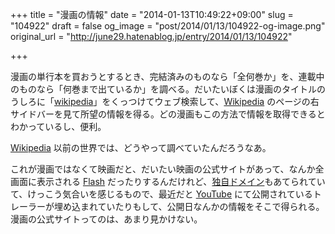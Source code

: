 +++
title = "漫画の情報"
date = "2014-01-13T10:49:22+09:00"
slug = "104922"
draft = false
og_image = "post/2014/01/13/104922-og-image.png"
original_url = "http://june29.hatenablog.jp/entry/2014/01/13/104922"

+++

<p>漫画の単行本を買おうとするとき、完結済みのものなら「全何巻か」を、連載中のものなら「何巻まで出ているか」を調べる。だいたいぼくは漫画のタイトルのうしろに「<a class="keyword" href="http://d.hatena.ne.jp/keyword/wikipedia">wikipedia</a>」をくっつけてウェブ検索して、<a class="keyword" href="http://d.hatena.ne.jp/keyword/Wikipedia">Wikipedia</a> のページの右サイドバーを見て所望の情報を得る。どの漫画もこの方法で情報を取得できるとわかっているし、便利。</p>
<p><a class="keyword" href="http://d.hatena.ne.jp/keyword/Wikipedia">Wikipedia</a> 以前の世界では、どうやって調べていたんだろうなあ。</p>
<p>これが漫画ではなくて映画だと、だいたい映画の公式サイトがあって、なんか全画面に表示される <a class="keyword" href="http://d.hatena.ne.jp/keyword/Flash">Flash</a> だったりするんだけれど、<a class="keyword" href="http://d.hatena.ne.jp/keyword/%C6%C8%BC%AB%A5%C9%A5%E1%A5%A4%A5%F3">独自ドメイン</a>もあてられていて、けっこう気合いを感じるもので、最近だと <a class="keyword" href="http://d.hatena.ne.jp/keyword/YouTube">YouTube</a> にて公開されているトレーラーが埋め込まれていたりもして、公開日なんかの情報をそこで得られる。漫画の公式サイトってのは、あまり見かけない。</p>